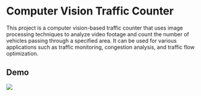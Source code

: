 # Computer Vision Traffic Counter

This project is a computer vision-based traffic counter that uses image processing techniques to analyze video footage and count the number of vehicles passing through a specified area. It can be used for various applications such as traffic monitoring, congestion analysis, and traffic flow optimization.

## Demo
![](tracking_counting_video.gif)
